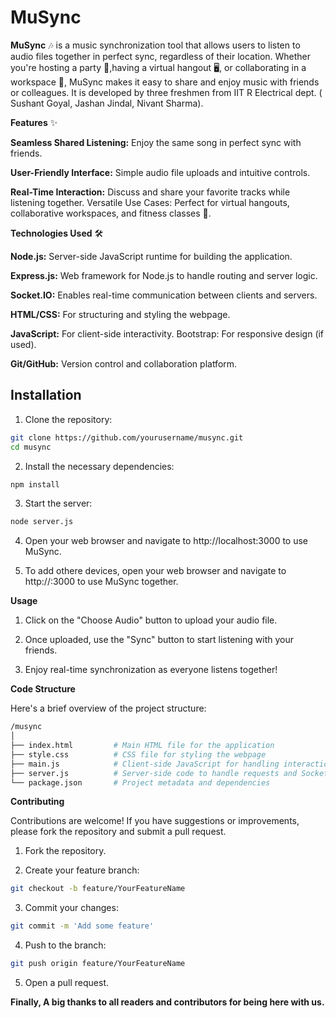 # MuSync

**MuSync** 🎶 is a music synchronization tool that allows users to listen to audio files together in perfect sync, regardless of their location. Whether you're hosting a party 🎉,having a virtual hangout 🖥️, or collaborating in a workspace 🤝, MuSync makes it easy to share and enjoy music with friends or colleagues.
It is developed by three freshmen from IIT R Electrical dept. ( Sushant Goyal, Jashan Jindal, Nivant Sharma).


**Features** ✨

**Seamless Shared Listening:** Enjoy the same song in perfect sync with friends.

**User-Friendly Interface:** Simple audio file uploads and intuitive controls.

**Real-Time Interaction:** Discuss and share your favorite tracks while listening together.
Versatile Use Cases: Perfect for virtual hangouts, collaborative workspaces, and fitness classes 💪.


**Technologies Used** 🛠️

**Node.js:** Server-side JavaScript runtime for building the application.

**Express.js:** Web framework for Node.js to handle routing and server logic.

**Socket.IO:** Enables real-time communication between clients and servers.

**HTML/CSS:** For structuring and styling the webpage.

**JavaScript:** For client-side interactivity.
Bootstrap: For responsive design (if used).

**Git/GitHub:** Version control and collaboration platform.
## Installation

1. Clone the repository:

```bash
git clone https://github.com/yourusername/musync.git
cd musync
```
2. Install the necessary dependencies:

```bash
npm install
```
3. Start the server:
```bash
node server.js
```
4. Open your web browser and navigate to http://localhost:3000 to use MuSync.
   
5. To add othere devices, open your web browser and navigate to http://<ipaddressofhost>:3000 to use MuSync together.


**Usage**

1. Click on the "Choose Audio" button to upload your audio file.

2. Once uploaded, use the "Sync" button to start listening with your friends.

3. Enjoy real-time synchronization as everyone listens together!


**Code Structure**

Here's a brief overview of the project structure:
```bash
/musync
│
├── index.html         # Main HTML file for the application
├── style.css          # CSS file for styling the webpage
├── main.js            # Client-side JavaScript for handling interactions
├── server.js          # Server-side code to handle requests and Socket.IO connections
└── package.json       # Project metadata and dependencies
```
**Contributing**

Contributions are welcome! If you have suggestions or improvements, please fork the repository and submit a pull request.

1. Fork the repository.

2. Create your feature branch:
```bash
git checkout -b feature/YourFeatureName
```
3. Commit your changes:
```bash
git commit -m 'Add some feature'
```
4. Push to the branch:
```bash
git push origin feature/YourFeatureName
```
5. Open a pull request.


**Finally, A big thanks to all readers and contributors for being here with us.**


